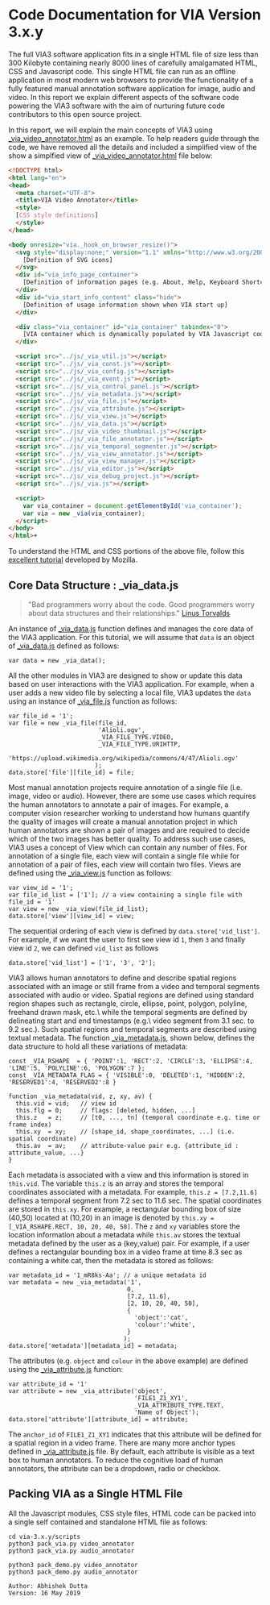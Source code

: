 # Code Documentation for VIA Version 3.x.y
The full VIA3 software application fits in a single HTML file of size less than 
300 Kilobyte containing nearly 8000 lines of carefully amalgamated HTML, CSS 
and Javascript code. This single HTML file can run as an offline application 
in most modern web browsers to provide the functionality of a fully featured 
manual annotation software application for image, audio and video. In this 
report we explain different aspects of the software code powering the VIA3 
software with the aim of nurturing future code contributors to this open source 
project.

In this report, we will explain the main concepts of VIA3 using [_via_video_annotator.html](via-3.x.y/src/html/_via_video_annotator.html)
as an example. To help readers guide through the code, we have removed all the details
and included a simplified view of the show a simplfied view of [_via_video_annotator.html](via-3.x.y/src/html/_via_video_annotator.html) 
file below:

```html
<!DOCTYPE html>
<html lang="en">
<head>
  <meta charset="UTF-8">
  <title>VIA Video Annotator</title>
  <style>
  [CSS style definitions]
  </style>
</head>

<body onresize="via._hook_on_browser_resize()">
  <svg style="display:none;" version="1.1" xmlns="http://www.w3.org/2000/svg" xmlns:xlink="http://www.w3.org/1999/xlink">
    [Definition of SVG icons]
  </svg>
  <div id="via_info_page_container">
    [Definition of information pages (e.g. About, Help, Keyboard Shortcuts, etc)]
  </div>
  <div id="via_start_info_content" class="hide">
    [Definition of usage information shown when VIA start up]
  </div>

  <div class="via_container" id="via_container" tabindex="0">
    [VIA container which is dynamically populated by VIA Javascript codebase]
  </div>

  <script src="../js/_via_util.js"></script>
  <script src="../js/_via_const.js"></script>
  <script src="../js/_via_config.js"></script>
  <script src="../js/_via_event.js"></script>
  <script src="../js/_via_control_panel.js"></script>
  <script src="../js/_via_metadata.js"></script>
  <script src="../js/_via_file.js"></script>
  <script src="../js/_via_attribute.js"></script>
  <script src="../js/_via_view.js"></script>
  <script src="../js/_via_data.js"></script>
  <script src="../js/_via_video_thumbnail.js"></script>
  <script src="../js/_via_file_annotator.js"></script>
  <script src="../js/_via_temporal_segmenter.js"></script>
  <script src="../js/_via_view_annotator.js"></script>
  <script src="../js/_via_view_manager.js"></script>
  <script src="../js/_via_editor.js"></script>
  <script src="../js/_via_debug_project.js"></script>
  <script src="../js/_via.js"></script>

  <script>
    var via_container = document.getElementById('via_container');
    var via = new _via(via_container);
  </script>
</body>
</html>+
```
To understand the HTML and CSS portions of the above file, follow this 
[excellent tutorial](https://developer.mozilla.org/en-US/docs/Web/HTML) developed 
by Mozilla.


## Core Data Structure : _via_data.js
> "Bad programmers worry about the code. Good programmers worry about
> data structures and their relationships."
> [Linus Torvalds](https://lwn.net/Articles/193245/)

An instance of [_via_data.js](via-3.x.y/src/js/_via_data.js) function defines and 
manages the core data of the VIA3 application. For this tutorial, we will assume
that `data` is an object of [_via_data.js](via-3.x.y/src/js/_via_data.js) defined
as follows:
```
var data = new _via_data();
```

All the other modules in VIA3 are designed to show or update this data based on
user interactions with the VIA3 application. For example, when a user adds a new
video file by selecting a local file, VIA3 updates the `data` using an instance
of [_via_file.js](via-3.x.y/src/js/_via_file.js) function as follows:
```
var file_id = '1';
var file = new _via_file(file_id,
                         'Alioli.ogv',
                         _VIA_FILE_TYPE.VIDEO,
                         _VIA_FILE_TYPE.URIHTTP,
                         'https://upload.wikimedia.org/wikipedia/commons/4/47/Alioli.ogv'
                        );
data.store['file'][file_id] = file;
```

Most manual annotation projects require annotation of a single file (i.e. image,
video or audio). However, there are some use cases which requires the human annotators to
annotate a pair of images. For example, a computer vision researcher working to
understand how humans quantify the quality of images will create a manual 
annotation project in which human annotators are shown a pair of images and are 
required to decide which of the two images has better quality. To address such 
use cases, VIA3 uses a concept of View which can contain any number of files.
For annotation of a single file, each view will contain a single file while for
annotation of a pair of files, each view will contain two files. Views are 
defined using the [_via_view.js](via-3.x.y/src/js/_via_view.js) function as 
follows:
```
var view_id = '1';
var file_id_list = ['1']; // a view containing a single file with file_id = '1'
var view = new _via_view(file_id_list);
data.store['view'][view_id] = view;
```

The sequential ordering of each view is defined by `data.store['vid_list']`. For 
example, if we want the user to first see view id `1`, then `3` and finally view
id `2`, we can defined `vid_list` as follows
```
data.store['vid_list'] = ['1', '3', '2'];
```

VIA3 allows human annotators to define and describe spatial regions
associated with an image or still frame from a video and temporal
segments associated with audio or video. Spatial regions are defined
using standard region shapes such as rectangle, circle, ellipse,
point, polygon, polyline, freehand drawn mask, etc.\ while the temporal
segments are defined by delineating start and end timestamps
(e.g.\ video segment from 3.1 sec. to 9.2 sec.).
Such spatial regions and temporal segments are described using textual
metadata. The function [_via_metadata.js](via-3.x.y/src/js/_via_metadata.js),
shown below, defines the data structure to hold all these variations of metadata:
```
const _VIA_RSHAPE  = { 'POINT':1, 'RECT':2, 'CIRCLE':3, 'ELLIPSE':4, 'LINE':5, 'POLYLINE':6, 'POLYGON':7 };
const _VIA_METADATA_FLAG = { 'VISIBLE':0, 'DELETED':1, 'HIDDEN':2, 'RESERVED1':4, 'RESERVED2':8 }

function _via_metadata(vid, z, xy, av) {
  this.vid = vid;   // view id
  this.flg = 0;     // flags: [deleted, hidden, ...]
  this.z   = z;     // [t0, ..., tn] (temporal coordinate e.g. time or frame index)
  this.xy  = xy;    // [shape_id, shape_coordinates, ...] (i.e. spatial coordinate)
  this.av  = av;    // attribute-value pair e.g. {attribute_id : attribute_value, ...}
}
```
Each metadata is associated with a view and this information is stored in `this.vid`.
The variable `this.z` is an array and stores the temporal coordinates associated 
with a metadata. For example, `this.z = [7.2,11.6]` defines a temporal segment 
from 7.2 sec to 11.6 sec. The spatial coordinates are stored in `this.xy`. For 
example, a rectangular bounding box of size (40,50) located at (10,20)
in an image is denoted by `this.xy = [_VIA_RSHAPE.RECT, 10, 20, 40, 50]`. The
`z` and `xy` variables store the location information about a metadata while
`this.av` stores the textual metadata defined by the user as a (key,value) pair.
For example, if a user defines a rectangular bounding box in a video frame at
time 8.3 sec as containing a white cat, then the metadata is stored as follows:

```
var metadata_id = '1_mR8ks-Aa'; // a unique metadata id
var metadata = new _via_metadata('1',
                                 0,
                                 [7.2, 11.6],
                                 [2, 10, 20, 40, 50],
                                 {
                                   'object':'cat',
                                   'colour':'white',
                                 }
                                );
data.store['metadata'][metadata_id] = metadata;
```

The attributes (e.g. `object` and `colour` in the above example) are defined
using the [_via_attribute.js](via-3.x.y/src/js/_via_attribute.js) function:
```
var attribute_id = '1'
var attribute = new _via_attribute('object',
                                   'FILE1_Z1_XY1',
                                   _VIA_ATTRIBUTE_TYPE.TEXT,
                                   'Name of Object');
data.store['attribute'][attribute_id] = attribute;
```
The `anchor_id` of `FILE1_Z1_XY1` indicates that this attribute will be defined
for a spatial region in a video frame. There are many more anchor types defined 
in [_via_attribute.js](via-3.x.y/src/js/_via_attribute.js) file. By default, 
each attribute is visible as a text box to human annotators. To reduce the 
cognitive load of human annotators, the attribute can be a dropdown, radio or
checkbox.

## Packing VIA as a Single HTML File
All the Javascript modules, CSS style files, HTML code can be packed into a 
single self contained and standalone HTML file as follows:
```
cd via-3.x.y/scripts
python3 pack_via.py video_annotator
python3 pack_via.py audio_annotator

python3 pack_demo.py video_annotator
python3 pack_demo.py audio_annotator
```

```
Author: Abhishek Dutta
Version: 16 May 2019
```
